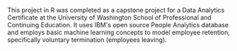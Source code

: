 This project in R was completed as a capstone project for a Data Analytics Certificate at the University of Washington School of Professional and Continuing Education. It uses IBM's open source People Analytics database and employs basic machine learning concepts to model employee retention, specifically voluntary termination (employees leaving).
